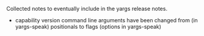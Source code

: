 Collected notes to eventually include in the yargs release notes.

* capability version command line arguments have been changed from (in yargs-speak) positionals to
  flags (options in yargs-speak)
